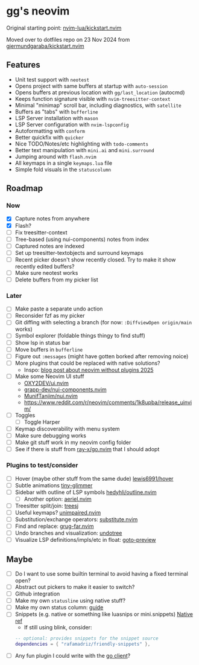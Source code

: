 # gg's neovim

Original starting point: [nvim-lua/kickstart.nvim](https://github.com/nvim-lua/kickstart.nvim)

Moved over to dotfiles repo on 23 Nov 2024 from [gjermundgaraba/kickstart.nvim](https://github.com/gjermundgaraba/kickstart.nvim)

## Features

- Unit test support with `neotest`
- Opens project with same buffers at startup with `auto-session`
- Opens buffers at previous location with `gg/last_location` (autocmd)
- Keeps function signature visible with `nvim-treesitter-context`
- Minimal "minimap" scroll bar, including diagnostics, with `satellite`
- Buffers as "tabs" with `bufferline`
- LSP Server installation with `mason`
- LSP Server configuration with `nvim-lspconfig`
- Autoformatting with `conform`
- Better quickfix with `quicker`
- Nice TODO/Notes/etc highlighting with `todo-comments`
- Better text manipulation with `mini.ai` and `mini.surround`
- Jumping around with `flash.nvim`
- All keymaps in a single `keymaps.lua` file
- Simple fold visuals in the `statuscolumn`

## Roadmap
### Now

- [x] Capture notes from anywhere
- [x] Flash?
- [ ] Fix treesitter-context
- [ ] Tree-based (using nui-components) notes from index
- [ ] Captured notes are indexed
- [ ] Set up treesitter-textobjects and surround keymaps
- [ ] Recent picker doesn't show recently closed. Try to make it show recently edited buffers?
- [ ] Make sure neotest works
- [ ] Delete buffers from my picker list

### Later

- [ ] Make paste a separate undo action
- [ ] Reconsider fzf as my picker
- [ ] Git diffing with selecting a branch (for now: `:DiffviewOpen origin/main` works)
- [ ] Symbol explorer (foldable things thingy to find stuff)
- [ ] Show lsp in status bar
- [ ] Move buffers in `bufferline`
- [ ] Figure out `:messages` (might have gotten borked after removing noice)
- [ ] More plugins that could be replaced with native solutions? 
    - Inspo: [blog post about neovim without plugins 2025](https://boltless.me/posts/neovim-config-without-plugins-2025/)
- [ ] Make some Neovim UI stuff 
    - [OXY2DEV/ui.nvim](https://github.com/OXY2DEV/ui.nvim)
    - [grapp-dev/nui-components.nvim](https://github.com/grapp-dev/nui-components.nvim)
    - [MunifTanjim/nui.nvim](https://github.com/MunifTanjim/nui.nvim)
    - https://www.reddit.com/r/neovim/comments/1k8upba/release_uinvim/
- [ ] Toggles
    - [ ] Toggle Harper
- [ ] Keymap discoverability with menu system
- [ ] Make sure debugging works
- [ ] Make git stuff work in my neovim config folder
- [ ] See if there is stuff from [ray-x/go.nvim](https://github.com/ray-x/go.nvim) that I should adopt

### Plugins to test/consider
- [ ] Hover (maybe other stuff from the same dude) [lewis6991/hover](https://github.com/lewis6991/hover.nvim)
- [ ] Subtle animations [tiny-glimmer](https://github.com/rachartier/tiny-glimmer.nvim)
- [ ] Sidebar with outline of LSP symbols [hedyhli/outline.nvim](https://github.com/hedyhli/outline.nvim)
    - [ ] Another option: [aeriel.nvim](https://github.com/stevearc/aerial.nvim)
- [ ] Treesitter split/join: [treesj](https://github.com/Wansmer/treesj)
- [ ] Useful keymaps? [unimpaired.nvim](https://github.com/tummetott/unimpaired.nvim)
- [ ] Substitution/exchange operators: [substitute.nvim](https://github.com/gbprod/substitute.nvim)
- [ ] Find and replace: [grug-far.nvim](https://github.com/MagicDuck/grug-far.nvim)
- [ ] Undo branches and visualization: [undotree](https://github.com/mbbill/undotree)
- [ ] Visualize LSP definitions/impls/etc in float: [goto-preview](https://github.com/rmagatti/goto-preview)

## Maybe

- [ ] Do I want to use some builtin terminal to avoid having a fixed terminal open?
- [ ] Abstract out pickers to make it easier to switch?
- [ ] Github integration
- [ ] Make my own `statusline` using native stuff?
- [ ] Make my own status column: [guide](https://www.reddit.com/r/neovim/comments/1djjc6q/statuscolumn_a_beginers_guide/)
- [ ] Snippets (e.g. native or something like luasnips or mini.snippets) [Native ref](https://www.reddit.com/r/neovim/comments/1cxfhom/builtin_snippets_so_good_i_removed_luasnip/)
    - If still using blink, consider: 
    ```lua
    -- optional: provides snippets for the snippet source
    dependencies = { "rafamadriz/friendly-snippets" },
    ```
- [ ] Any fun plugin I could write with the [go client](https://github.com/neovim/go-client)?
